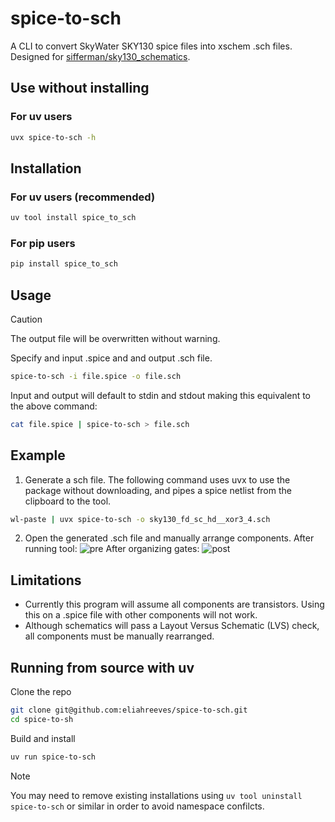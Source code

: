 # spice-to-sch

A CLI to convert SkyWater SKY130 spice files into xschem .sch files. Designed for [sifferman/sky130_schematics](https://github.com/sifferman/sky130_schematics).

## Use without installing

### For uv users
```bash
uvx spice-to-sch -h
```

## Installation

### For uv users (recommended)

```bash
uv tool install spice_to_sch
```

### For pip users

```bash
pip install spice_to_sch
```

## Usage

> [!CAUTION]
> The output file will be overwritten without warning.

Specify and input .spice and and output .sch file.

```bash
spice-to-sch -i file.spice -o file.sch
```

Input and output will default to stdin and stdout making this equivalent to the above command:

```bash
cat file.spice | spice-to-sch > file.sch
```

## Example

1. Generate a sch file. The following command uses uvx to use the package without downloading, and pipes a spice netlist from the clipboard to the tool.

```bash
wl-paste | uvx spice-to-sch -o sky130_fd_sc_hd__xor3_4.sch
```

2. Open the generated .sch file and manually arrange components.
   After running tool:
   ![pre](readme_images/xor3_4_pre.png)
   After organizing gates:
   ![post](readme_images/xor3_4_post.png)

## Limitations

- Currently this program will assume all components are transistors. Using this on a .spice file with other components will not work.
- Although schematics will pass a Layout Versus Schematic (LVS) check, all components must be manually rearranged.

## Running from source with uv

Clone the repo

```bash
git clone git@github.com:eliahreeves/spice-to-sch.git
cd spice-to-sh
```

Build and install

```bash
uv run spice-to-sch
```

> [!NOTE]
> You may need to remove existing installations using `uv tool uninstall spice-to-sch` or similar in order to avoid namespace confilcts.
